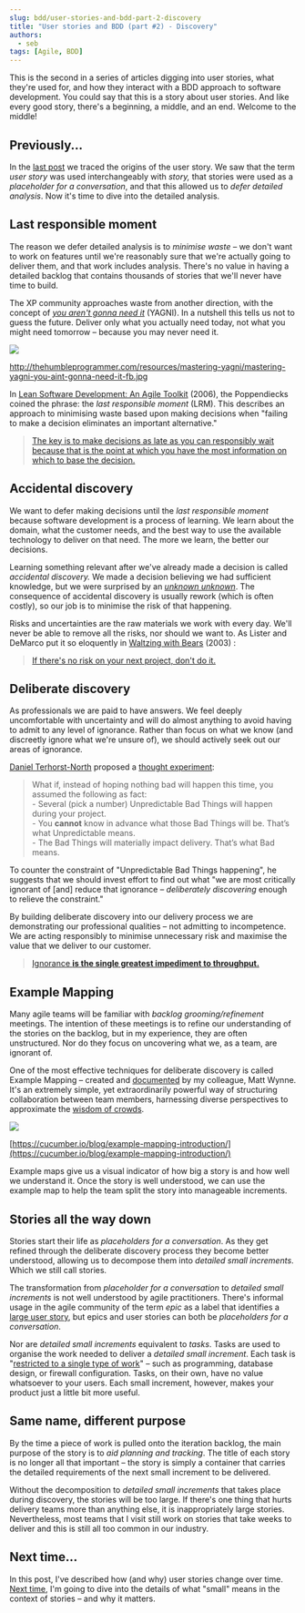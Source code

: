 ```yaml
---
slug: bdd/user-stories-and-bdd-part-2-discovery
title: "User stories and BDD (part #2) - Discovery"
authors:
  - seb
tags: [Agile, BDD]
---
```


This is the second in a series of articles digging into user stories, what they're used for, and how they interact with a BDD approach to software development. You could say that this is a story about user stories. And like every good story, there's a beginning, a middle, and an end. Welcome to the middle!

<!-- truncate -->

## Previously...

In the [last post](https://cucumber.io/blog/user-stories-are-not-the-same-as-features/) we traced the origins of the user story. We saw that the term _user story_ was used interchangeably with _story,_ that stories were used as a _placeholder for a conversation_, and that this allowed us to _defer detailed analysis_. Now it's time to dive into the detailed analysis.

## Last responsible moment

The reason we defer detailed analysis is to _minimise waste –_ we don't want to work on features until we're reasonably sure that we're actually going to deliver them, and that work includes analysis. There's no value in having a detailed backlog that contains thousands of stories that we'll never have time to build.

The XP community approaches waste from another direction, with the concept of _[you aren't gonna need it](http://wiki.c2.com/?YouArentGonnaNeedIt)_ (YAGNI). In a nutshell this tells us not to guess the future. Deliver only what you actually need today, not what you might need tomorrow – because you may never need it.

![](/img/blog/c001e798db2d511d59e0f7e652db8e581fb81f7440607e0ebde7c9fe9657037f.png)

http://thehumbleprogrammer.com/resources/mastering-yagni/mastering-yagni-you-aint-gonna-need-it-fb.jpg

In [Lean Software Development: An Agile Toolkit](https://www.amazon.com/exec/obidos/ASIN/0321150783/codihorr-20) (2006), the Poppendiecks coined the phrase: the _last responsible moment_ (LRM). This describes an approach to minimising waste based upon making decisions when "failing to make a decision eliminates an important alternative."

> [The key is to make decisions as late as you can responsibly wait because that is the point at which you have the most information on which to base the decision.](http://codebetter.com/jeremymiller/2006/01/18/leaky-abstractions-and-the-last-responsible-moment-for-design/)

## Accidental discovery

We want to defer making decisions until the _last responsible moment_ because software development is a process of learning. We learn about the domain, what the customer needs, and the best way to use the available technology to deliver on that need. The more we learn, the better our decisions.

Learning something relevant after we've already made a decision is called _accidental discovery._ We made a decision believing we had sufficient knowledge, but we were surprised by an _[unknown unknown](https://en.wikipedia.org/wiki/There_are_known_knowns)_. The consequence of accidental discovery is usually rework (which is often costly), so our job is to minimise the risk of that happening.

Risks and uncertainties are the raw materials we work with every day. We'll never be able to remove all the risks, nor should we want to. As Lister and DeMarco put it so eloquently in [Waltzing with Bears](https://www.amazon.co.uk/Waltzing-Bears-Managing-Software-Projects/dp/0932633609) (2003) :

> [If there's no risk on your next project, don't do it.](https://www.amazon.co.uk/Waltzing-Bears-Managing-Software-Projects/dp/0932633609)

## Deliberate discovery

As professionals we are paid to have answers. We feel deeply uncomfortable with uncertainty and will do almost anything to avoid having to admit to any level of ignorance. Rather than focus on what we know (and discreetly ignore what we're unsure of), we should actively seek out our areas of ignorance.

[Daniel Terhorst-North](https://dannorth.net/) proposed a [thought experiment](https://dannorth.net/2010/08/30/introducing-deliberate-discovery/):

> What if, instead of hoping nothing bad will happen this time, you assumed the following as fact:  
> \- Several (pick a number) Unpredictable Bad Things will happen during your project.  
> \- You __cannot__ know in advance what those Bad Things will be. That’s what Unpredictable means.  
> \- The Bad Things will materially impact delivery. That’s what Bad means.

To counter the constraint of "Unpredictable Bad Things happening", he suggests that we should invest effort to find out what "we are most critically ignorant of \[and\] reduce that ignorance – _deliberately discovering_ enough to relieve the constraint."

By building deliberate discovery into our delivery process we are demonstrating our professional qualities – not admitting to incompetence. We are acting responsibly to minimise unnecessary risk and maximise the value that we deliver to our customer.

> [Ignorance **is the single greatest impediment to throughput.**](https://dannorth.net/2010/08/30/introducing-deliberate-discovery/)

## Example Mapping

Many agile teams will be familiar with _backlog grooming/refinement_ meetings. The intention of these meetings is to refine our understanding of the stories on the backlog, but in my experience, they are often unstructured. Nor do they focus on uncovering what we, as a team, are ignorant of.

One of the most effective techniques for deliberate discovery is called Example Mapping – created and [documented](https://cucumber.io/blog/example-mapping-introduction/) by my colleague, Matt Wynne. It's an extremely simple, yet extraordinarily powerful way of structuring collaboration between team members, harnessing diverse perspectives to approximate the [wisdom of crowds](https://www.amazon.co.uk/Wisdom-Crowds-Many-Smarter-Than/dp/0349116059).

![](/img/blog/78ce02bf0cd965de8805dfaa0583c9ccd773a82a4c100e575395cda5d2652c2a.png)

[https://cucumber.io/blog/example-mapping-introduction/](https://cucumber.io/blog/example-mapping-introduction/)

Example maps give us a visual indicator of how big a story is and how well we understand it. Once the story is well understood, we can use the example map to help the team split the story into manageable increments.

## Stories all the way down

Stories start their life as _placeholders for a conversation_. As they get refined through the deliberate discovery process they become better understood, allowing us to decompose them into _detailed small increments_. Which we still call stories.

The transformation from _placeholder for a conversation_ to _detailed small increments_ is not well understood by agile practitioners. There's informal usage in the agile community of the term _epic_ as a label that identifies a [large user story](https://www.mountaingoatsoftware.com/blog/stories-epics-and-themes), but epics and user stories can both be _placeholders for a conversation_.

Nor are _detailed small increments_ equivalent to _tasks_. Tasks are used to organise the work needed to deliver a _detailed small increment_. Each task is "[restricted to a single type of work](https://www.mountaingoatsoftware.com/blog/the-difference-between-a-story-and-a-task)" – such as programming, database design, or firewall configuration. Tasks, on their own, have no value whatsoever to your users. Each small increment, however, makes your product just a little bit more useful.

## Same name, different purpose

By the time a piece of work is pulled onto the iteration backlog, the main purpose of the story is to _aid planning and tracking_. The title of each story is no longer all that important – the story is simply a container that carries the detailed requirements of the next small increment to be delivered.

Without the decomposition to _detailed small increments_ that takes place during discovery, the stories will be too large. If there's one thing that hurts delivery teams more than anything else, it is inappropriately large stories. Nevertheless, most teams that I visit still work on stories that take weeks to deliver and this is still all too common in our industry.

## Next time...

In this post, I've described how (and why) user stories change over time. [Next time](https://cucumber.io/blog/bdd/user-stories-and-bdd-part-3/), I'm going to dive into the details of what "small" means in the context of stories – and why it matters.